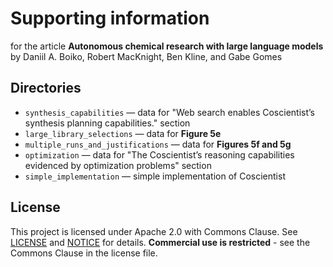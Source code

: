 # Supporting information

for the article **Autonomous chemical research with large language models** by Daniil A. Boiko,
Robert MacKnight, Ben Kline, and Gabe Gomes

## Directories

* `synthesis_capabilities` — data for "Web search enables Coscientist’s synthesis planning capabilities." section
* `large_library_selections` — data for **Figure 5e**
* `multiple_runs_and_justifications` — data for **Figures 5f and 5g**
* `optimization` — data for "The Coscientist’s reasoning capabilities evidenced by optimization problems" section
* `simple_implementation` — simple implementation of Coscientist

## License

This project is licensed under Apache 2.0 with Commons Clause. See [LICENSE](LICENSE) and [NOTICE](NOTICE) for details.
**Commercial use is restricted** - see the Commons Clause in the license file.
